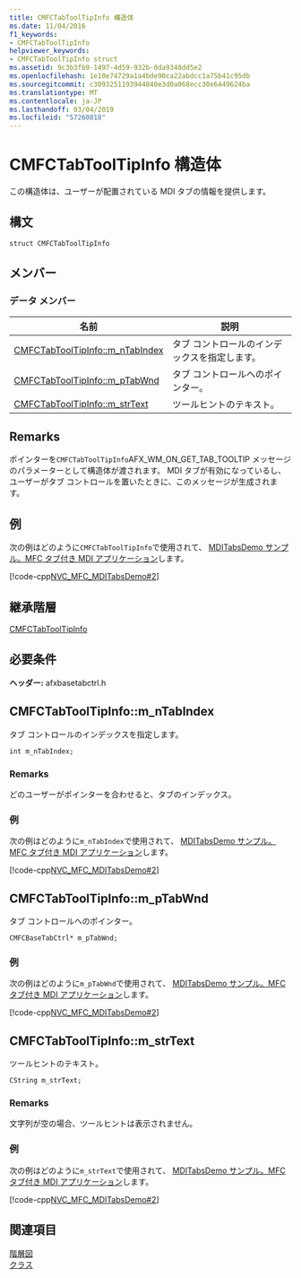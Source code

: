 ```yaml
---
title: CMFCTabToolTipInfo 構造体
ms.date: 11/04/2016
f1_keywords:
- CMFCTabToolTipInfo
helpviewer_keywords:
- CMFCTabToolTipInfo struct
ms.assetid: 9c3b3fb9-1497-4d59-932b-0da9348dd5e2
ms.openlocfilehash: 1e10e74729a1a4bde90ca22abdcc1a75b41c95db
ms.sourcegitcommit: c3093251193944840e3d0a068ecc30e6449624ba
ms.translationtype: MT
ms.contentlocale: ja-JP
ms.lasthandoff: 03/04/2019
ms.locfileid: "57260818"
---
```

# <a name="cmfctabtooltipinfo-structure"></a>CMFCTabToolTipInfo 構造体

この構造体は、ユーザーが配置されている MDI タブの情報を提供します。

## <a name="syntax"></a>構文

```
struct CMFCTabToolTipInfo
```

## <a name="members"></a>メンバー

### <a name="data-members"></a>データ メンバー

|名前|説明|
|----------|-----------------|
|[CMFCTabToolTipInfo::m_nTabIndex](#m_ntabindex)|タブ コントロールのインデックスを指定します。|
|[CMFCTabToolTipInfo::m_pTabWnd](#m_ptabwnd)|タブ コントロールへのポインター。|
|[CMFCTabToolTipInfo::m_strText](#m_strtext)|ツールヒントのテキスト。|

## <a name="remarks"></a>Remarks

ポインターを`CMFCTabToolTipInfo`AFX_WM_ON_GET_TAB_TOOLTIP メッセージのパラメーターとして構造体が渡されます。 MDI タブが有効になっているし、ユーザーがタブ コントロールを置いたときに、このメッセージが生成されます。

## <a name="example"></a>例

次の例はどのように`CMFCTabToolTipInfo`で使用されて、 [MDITabsDemo サンプル。MFC タブ付き MDI アプリケーション](../../visual-cpp-samples.md)します。

[!code-cpp[NVC_MFC_MDITabsDemo#2](../../mfc/reference/codesnippet/cpp/cmfctabtooltipinfo-structure_1.cpp)]

## <a name="inheritance-hierarchy"></a>継承階層

[CMFCTabToolTipInfo](../../mfc/reference/cmfctabtooltipinfo-structure.md)

## <a name="requirements"></a>必要条件

**ヘッダー:** afxbasetabctrl.h

##  <a name="m_ntabindex"></a>  CMFCTabToolTipInfo::m_nTabIndex

タブ コントロールのインデックスを指定します。

```
int m_nTabIndex;
```

### <a name="remarks"></a>Remarks

どのユーザーがポインターを合わせると、タブのインデックス。

### <a name="example"></a>例

次の例はどのように`m_nTabIndex`で使用されて、 [MDITabsDemo サンプル。MFC タブ付き MDI アプリケーション](../../visual-cpp-samples.md)します。

[!code-cpp[NVC_MFC_MDITabsDemo#2](../../mfc/reference/codesnippet/cpp/cmfctabtooltipinfo-structure_1.cpp)]

##  <a name="m_ptabwnd"></a>  CMFCTabToolTipInfo::m_pTabWnd

タブ コントロールへのポインター。

```
CMFCBaseTabCtrl* m_pTabWnd;
```

### <a name="example"></a>例

次の例はどのように`m_pTabWnd`で使用されて、 [MDITabsDemo サンプル。MFC タブ付き MDI アプリケーション](../../visual-cpp-samples.md)します。

[!code-cpp[NVC_MFC_MDITabsDemo#2](../../mfc/reference/codesnippet/cpp/cmfctabtooltipinfo-structure_1.cpp)]

##  <a name="m_strtext"></a>  CMFCTabToolTipInfo::m_strText

ツールヒントのテキスト。

```
CString m_strText;
```

### <a name="remarks"></a>Remarks

文字列が空の場合、ツールヒントは表示されません。

### <a name="example"></a>例

次の例はどのように`m_strText`で使用されて、 [MDITabsDemo サンプル。MFC タブ付き MDI アプリケーション](../../visual-cpp-samples.md)します。

[!code-cpp[NVC_MFC_MDITabsDemo#2](../../mfc/reference/codesnippet/cpp/cmfctabtooltipinfo-structure_1.cpp)]

## <a name="see-also"></a>関連項目

[階層図](../../mfc/hierarchy-chart.md)<br/>
[クラス](../../mfc/reference/mfc-classes.md)
